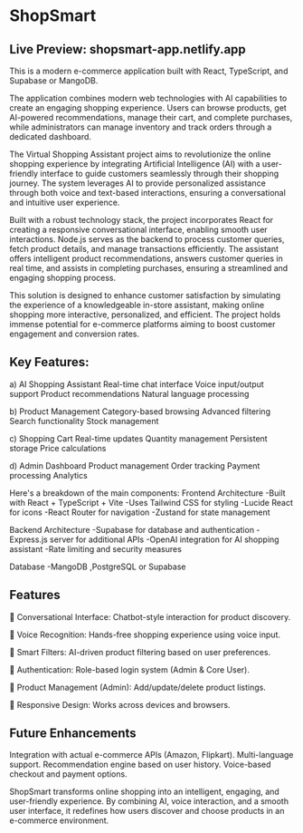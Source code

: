 # ShopSmart
Live Preview: shopsmart-app.netlify.app
---------------------------------------
This is a modern e-commerce application built with React, TypeScript, and Supabase or MangoDB.

The application combines modern web technologies with AI capabilities to create an engaging shopping experience. Users can browse products, get AI-powered recommendations, manage their cart, and complete purchases, while administrators can manage inventory and track orders through a dedicated dashboard.

The Virtual Shopping Assistant project aims to revolutionize the online shopping experience by integrating Artificial Intelligence (AI) with a user-friendly interface to guide customers seamlessly through their shopping journey. The system leverages AI to provide personalized assistance through both voice and text-based interactions, ensuring a conversational and intuitive user experience.

Built with a robust technology stack, the project incorporates React for creating a responsive conversational interface, enabling smooth user interactions. Node.js serves as the backend to process customer queries, fetch product details, and manage transactions efficiently. The assistant offers intelligent product recommendations, answers customer queries in real time, and assists in completing purchases, ensuring a streamlined and engaging shopping process.

This solution is designed to enhance customer satisfaction by simulating the experience of a knowledgeable in-store assistant, making online shopping more interactive, personalized, and efficient. The project holds immense potential for e-commerce platforms aiming to boost customer engagement and conversion rates.

Key Features:
--------------
a) AI Shopping Assistant
Real-time chat interface
Voice input/output support
Product recommendations
Natural language processing

b) Product Management
Category-based browsing
Advanced filtering
Search functionality
Stock management

c) Shopping Cart
Real-time updates
Quantity management
Persistent storage
Price calculations

d) Admin Dashboard
Product management
Order tracking
Payment processing
Analytics

Here's a breakdown of the main components:
Frontend Architecture
-Built with React + TypeScript + Vite
-Uses Tailwind CSS for styling
-Lucide React for icons
-React Router for navigation
-Zustand for state management

Backend Architecture
-Supabase for database and authentication
-Express.js server for additional APIs
-OpenAI integration for AI shopping assistant
-Rate limiting and security measures

Database
-MangoDB ,PostgreSQL or Supabase

 Features
 --------
🔹 Conversational Interface: Chatbot-style interaction for product discovery.

🔹 Voice Recognition: Hands-free shopping experience using voice input.

🔹 Smart Filters: AI-driven product filtering based on user preferences.

🔹 Authentication: Role-based login system (Admin & Core User).

🔹 Product Management (Admin): Add/update/delete product listings.

🔹 Responsive Design: Works across devices and browsers.

 Future Enhancements
 -------------------
Integration with actual e-commerce APIs (Amazon, Flipkart).
Multi-language support.
Recommendation engine based on user history.
Voice-based checkout and payment options.

ShopSmart transforms online shopping into an intelligent, engaging, and user-friendly experience. By combining AI, voice interaction, and a smooth user interface, it redefines how users discover and choose products in an e-commerce environment.










